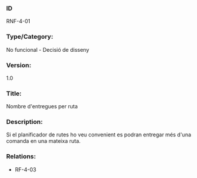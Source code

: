 ### ID
RNF-4-01
### Type/Category:
No funcional - Decisió de disseny
### Version:
1.0
### Title:
Nombre d'entregues per ruta
### Description:
Si el planificador de rutes ho veu convenient es podran entregar més d'una comanda en una mateixa ruta.
### Relations:
* RF-4-03
